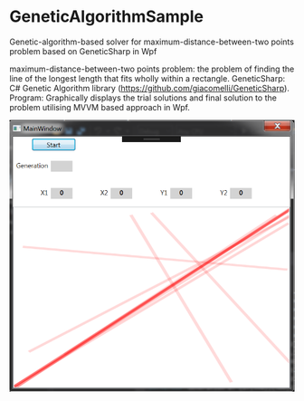 # GeneticAlgorithmSample
Genetic-algorithm-based solver for maximum-distance-between-two points problem based on GeneticSharp in Wpf

maximum-distance-between-two points problem:
the problem of finding the line of the longest length that fits wholly within a rectangle.
GeneticSharp:
C# Genetic Algorithm library (https://github.com/giacomelli/GeneticSharp).
Program:
Graphically displays the trial solutions and final solution to the problem utilising MVVM based approach in Wpf.

![alt text](https://github.com/dtaylor-530/GeneticAlgorithmSample/blob/master/GeneticAlgorithmSample/snapshot.png "Snapshot of program")
